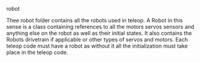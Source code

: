 robot

Thee robot folder contains all the robots used in teleop.  A Robot in this sense is a class containing references to all the motors servos sensors and anything else
on the robot as well as their initial states.  It also contains the Robots drivetrain if applicable or other types of servos and motors.  Each teleop code must
have a robot as without it all the initialization must take place in the teleop code.